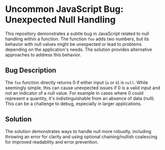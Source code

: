 # Uncommon JavaScript Bug: Unexpected Null Handling

This repository demonstrates a subtle bug in JavaScript related to null handling within a function.  The function `foo` adds two numbers, but its behavior with null values might be unexpected or lead to problems depending on the application's needs.  The solution provides alternative approaches to address this behavior.

## Bug Description

The `foo` function directly returns 0 if either input (`a` or `b`) is `null`. While seemingly simple, this can cause unexpected issues if 0 is a valid input and not an indicator of a null value. For example in cases where 0 could represent a quantity, it's indistinguishable from an absence of data (null). This can be a challenge to debug, especially in larger applications.

## Solution

The solution demonstrates ways to handle null more robustly, including throwing an error for clarity and using optional chaining/nullish coalescing for improved readability and error prevention.